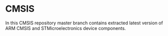 # CMSIS
In this CMSIS repository master branch contains extracted latest version of ARM CMSIS and STMicroelectronics device components.
